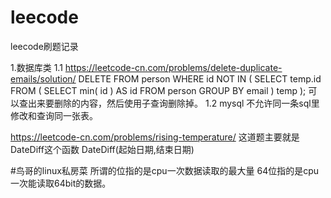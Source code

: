 # leecode
leecode刷题记录

1.数据库类
1.1 https://leetcode-cn.com/problems/delete-duplicate-emails/solution/
DELETE 
FROM
	person 
WHERE
	id NOT IN ( SELECT temp.id FROM ( SELECT min( id ) AS id FROM person GROUP BY email ) temp );
可以查出来要删除的内容，然后使用子查询删除掉。
1.2 mysql 不允许同一条sql里 修改和查询同一张表。

https://leetcode-cn.com/problems/rising-temperature/
这道题主要就是DateDiff这个函数 DateDiff(起始日期,结束日期)



#鸟哥的linux私房菜
所谓的位指的是cpu一次数据读取的最大量 64位指的是cpu一次能读取64bit的数据。